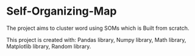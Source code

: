# Self-Organizing-Map

The project aims to cluster word using SOMs which is Built from scratch. 

This project is created with:
Pandas library,
Numpy library,
Math library,
Matplotlib library,
Random library.
